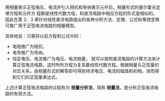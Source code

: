 用相量表示正弦电压、电流并引入阻抗和导纳表示元件后，相量形式的基尔霍夫定律方程和元件方 程都是线性代数方程，和直流电路中相应方程的形式是相似的。因此在第 2、3 章针对线性直流电路提出的各种分析方法、定理、公式和等效变换可推广用于正弦电流电路的相量模型。

具体地说：只需将以前方程和公式中的：
- 电阻推广为阻抗，
- 电导推广为导纳，
- 恒定电压、电流推广为电压、电流相量，
就可以按照直流电路的计算方法来计算正弦电流电路，这时所列方程为复系数线性代数方程。根据相量与正弦量的对应关系，由相量形式的解答即可得到待求电压、电流的幅值和初相，进而得到它们的正弦量表达式。

上述计算正弦电流电路的过程称为 **相量分析法**，简称 **相量法**，是分析正弦电流电路的有效方法。